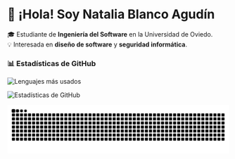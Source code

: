 # 👋 ¡Hola! Soy Natalia Blanco Agudín  

🎓 Estudiante de **Ingeniería del Software** en la Universidad de Oviedo.  
💡 Interesada en **diseño de software** y **seguridad informática**.  


### 📊 Estadísticas de GitHub  

![Lenguajes más usados](https://github-readme-stats.vercel.app/api/top-langs/?username=NataliaBlancoAgudin&layout=compact&theme=radical)  

![Estadísticas de GitHub](https://github-readme-stats.vercel.app/api?username=NataliaBlancoAgudin&show_icons=true&theme=radical)  
 

![Snake animation](https://raw.githubusercontent.com/NataliaBlancoAgudin/NataliaBlancoAgudin/output/snake.svg)



